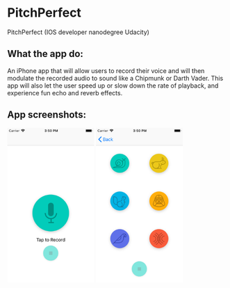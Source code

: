 # PitchPerfect
PitchPerfect (IOS developer nanodegree Udacity)

## What the app do:
An iPhone app that will allow users to record their voice and will then modulate the recorded audio to sound like a Chipmunk or Darth Vader. This app will also let the user speed up or slow down the rate of playback, and experience fun echo and reverb effects.

## App screenshots:

<img src = "Screenshots/Simulator Screen Shot - iPhone SE - 2019-01-02 at 15.50.30.png" width = "200">               <img src = "Screenshots/Simulator Screen Shot - iPhone SE - 2019-01-02 at 15.50.39.png" width = "200">

